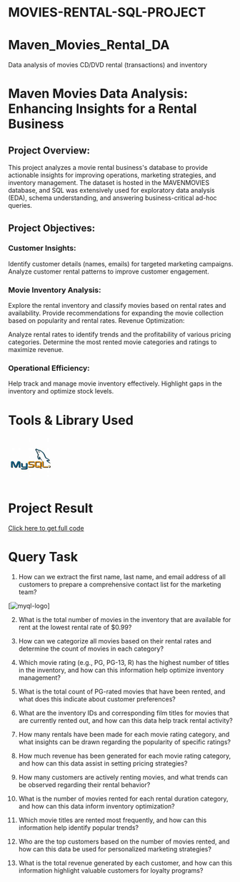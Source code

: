 # MOVIES-RENTAL-SQL-PROJECT
# Maven_Movies_Rental_DA
Data analysis of movies CD/DVD rental (transactions) and inventory

# Maven Movies Data Analysis: Enhancing Insights for a Rental Business

## Project Overview:
This project analyzes a movie rental business's database to provide actionable insights for improving operations, marketing strategies, and inventory management. The dataset is hosted in the MAVENMOVIES database, and SQL was extensively used for exploratory data analysis (EDA), schema understanding, and answering business-critical ad-hoc queries.

## Project Objectives:

### Customer Insights:

Identify customer details (names, emails) for targeted marketing campaigns.
Analyze customer rental patterns to improve customer engagement.

### Movie Inventory Analysis:

Explore the rental inventory and classify movies based on rental rates and availability.
Provide recommendations for expanding the movie collection based on popularity and rental rates.
Revenue Optimization:

Analyze rental rates to identify trends and the profitability of various pricing categories.
Determine the most rented movie categories and ratings to maximize revenue.

### Operational Efficiency:

Help track and manage movie inventory effectively.
Highlight gaps in the inventory and optimize stock levels.


# Tools & Library Used
[<img src="./MySQL LOGO.jpg" alt="myql-logo" width="100"/>](https://www.mysql.com/) &nbsp;

# Project Result

[Click here to get full code](https://github.com/mohammadomar10/MOVIES-RENTAL-SQL-PROJECT/blob/main/CODES.sql)

# Query Task

1. How can we extract the first name, last name, and email address of all customers to prepare a comprehensive contact list for the marketing team?

[<img src="./Code_outputs/EMAIL_ID_LIST.png" alt="myql-logo" width="300"/>]&nbsp;

2. What is the total number of movies in the inventory that are available for rent at the lowest rental rate of $0.99?



3. How can we categorize all movies based on their rental rates and determine the count of movies in each category?



4. Which movie rating (e.g., PG, PG-13, R) has the highest number of titles in the inventory, and how can this information help optimize inventory management?



5. What is the total count of PG-rated movies that have been rented, and what does this indicate about customer preferences?



6. What are the inventory IDs and corresponding film titles for movies that are currently rented out, and how can this data help track rental activity?



7. How many rentals have been made for each movie rating category, and what insights can be drawn regarding the popularity of specific ratings?



8. How much revenue has been generated for each movie rating category, and how can this data assist in setting pricing strategies?



9. How many customers are actively renting movies, and what trends can be observed regarding their rental behavior?



10. What is the number of movies rented for each rental duration category, and how can this data inform inventory optimization?



11. Which movie titles are rented most frequently, and how can this information help identify popular trends?



12. Who are the top customers based on the number of movies rented, and how can this data be used for personalized marketing strategies?



13. What is the total revenue generated by each customer, and how can this information highlight valuable customers for loyalty programs?
